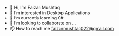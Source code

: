 - 👋 Hi, I’m Faizan Mushtaq
- 👀 I’m interested in Desktop Applications
- 🌱 I’m currently learning C# 
- 💞️ I’m looking to collaborate on ...
- 📫 How to reach me faizanmushtaq022@gmail.com

<!---
faizanm034/faizanm034 is a ✨ special ✨ repository because its `README.md` (this file) appears on your GitHub profile.
You can click the Preview link to take a look at your changes.
--->
